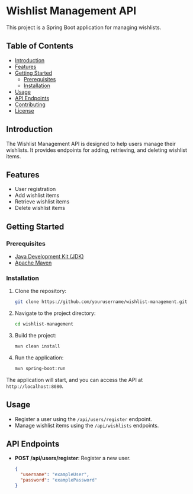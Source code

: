 # Wishlist Management API

This project is a Spring Boot application for managing wishlists.

## Table of Contents

- [Introduction](#introduction)
- [Features](#features)
- [Getting Started](#getting-started)
  - [Prerequisites](#prerequisites)
  - [Installation](#installation)
- [Usage](#usage)
- [API Endpoints](#api-endpoints)
- [Contributing](#contributing)
- [License](#license)

## Introduction

The Wishlist Management API is designed to help users manage their wishlists. It provides endpoints for adding, retrieving, and deleting wishlist items.

## Features

- User registration
- Add wishlist items
- Retrieve wishlist items
- Delete wishlist items

## Getting Started

### Prerequisites

- [Java Development Kit (JDK)](https://adoptopenjdk.net/)
- [Apache Maven](https://maven.apache.org/download.cgi)

### Installation

1. Clone the repository:

    ```bash
    git clone https://github.com/yourusername/wishlist-management.git
    ```

2. Navigate to the project directory:

    ```bash
    cd wishlist-management
    ```

3. Build the project:

    ```bash
    mvn clean install
    ```

4. Run the application:

    ```bash
    mvn spring-boot:run
    ```

The application will start, and you can access the API at `http://localhost:8080`.

## Usage

- Register a user using the `/api/users/register` endpoint.
- Manage wishlist items using the `/api/wishlists` endpoints.

## API Endpoints

- **POST /api/users/register**: Register a new user.

  ```json
  {
    "username": "exampleUser",
    "password": "examplePassword"
  }
